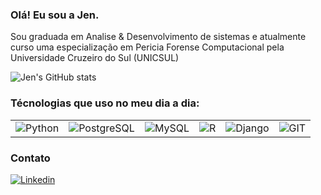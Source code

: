 ### Olá! Eu sou a Jen.
Sou graduada em Analise & Desenvolvimento de sistemas e atualmente curso uma especialização em Pericia Forense Computacional pela Universidade Cruzeiro do Sul (UNICSUL)

![Jen's GitHub stats](https://github-readme-stats.vercel.app/api?username=jenloliveira&show_icons=true&theme=algolia)

### Técnologias que uso no meu dia a dia:

<table>
	<tr>
		<td>
			<img align="center" alt="Python" src="https://img.shields.io/badge/Python-14354C?style=for-the-badge&logo=python&logoColor=white" /> 
		</td>
		<td>
			<img align="center" alt="PostgreSQL" src="https://img.shields.io/badge/PostgreSQL-316192?style=for-the-badge&logo=postgresql&logoColor=white" /> 
		</td>
		<td>
			<img align="center" alt="MySQL" src="https://img.shields.io/badge/MySQL-00000F?style=for-the-badge&logo=mysql&logoColor=white" />
		</td>
		<td>
			<img align="center" alt="R" src="https://img.shields.io/badge/R-276DC3?style=for-the-badge&logo=r&logoColor=white" />
		</td>
		<td>
			<img align="center" alt="Django" src="https://img.shields.io/badge/Django-092E20?style=for-the-badge&logo=django&logoColor=white" />
		</td>
<td>
			<img align="center" alt="GIT" src="https://img.shields.io/badge/GIT-E44C30?style=for-the-badge&logo=git&logoColor=white" />
		</td>
	</tr>
</table>


### Contato
[![Linkedin](https://img.shields.io/badge/LinkedIn-0077B5?style=for-the-badge&logo=linkedin&logoColor=white)](https://www.linkedin.com/in/jenarievilo/)

